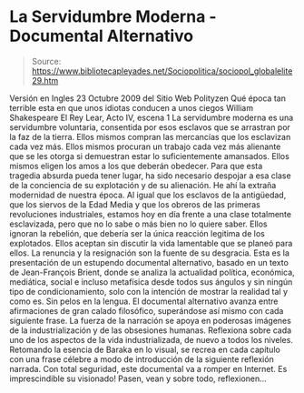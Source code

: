 # La Servidumbre Moderna - Documental Alternativo

> Source: https://www.bibliotecapleyades.net/Sociopolitica/sociopol_globalelite29.htm

Versión en Ingles
23 Octubre 2009
del Sitio Web
Polityzen
Qué época tan terrible esta en que
unos idiotas conducen a unos ciegos
William Shakespeare
El Rey Lear, Acto IV,
escena 1
La servidumbre moderna es una servidumbre
voluntaria, consentida por esos esclavos que se arrastran por la faz de la
tierra. Ellos mismos compran las mercancías que los esclavizan cada vez más.
Ellos mismos procuran un trabajo cada vez más alienante que se les otorga si
demuestran estar lo suficientemente amansados.
Ellos mismos eligen los amos
a los que deberán obedecer. Para que esta tragedia absurda pueda tener lugar,
ha sido necesario despojar a esa clase de la conciencia de su explotación y
de su alienación. He ahí la extraña modernidad de nuestra época. Al igual
que los esclavos de la antigüedad, que los siervos de la Edad Media y que
los obreros de las primeras revoluciones industriales, estamos hoy en día
frente a una clase totalmente esclavizada, pero que no lo sabe o más bien no
lo quiere saber.
Ellos ignoran la rebelión, que debería ser la única
reacción legitima de los explotados. Ellos aceptan sin discutir la vida
lamentable que se planeó para ellos.
La renuncia y la resignación son la
fuente de su desgracia.
Esta es la presentación de un estupendo documental alternativo, basado en
un
texto de Jean-François Brient, donde se analiza la
actualidad política, económica, mediática, social e incluso metafísica desde
todos sus ángulos y sin ningún tipo de condicionamiento, solo con la
intención de mostrar la realidad tal y como es. Sin pelos en la lengua.
El documental alternativo avanza entre afirmaciones de gran calado
filosófico, superándose así mismo con cada siguiente frase. La fuerza de la
narración se apoya en poderosas imágenes de la industrialización y de las
obsesiones humanas. Reflexiona sobre cada uno de los aspectos de la vida
industrializada, de nuevo a todos los niveles.
Retomando la esencia de
Baraka en lo visual, se recrea en cada capítulo con
una frase célebre a modo de introducción de la siguiente reflexión narrada.
Con total seguridad, este documental va a romper en Internet.
Es
imprescindible su visionado!
Pasen, vean y
sobre todo, reflexionen...

